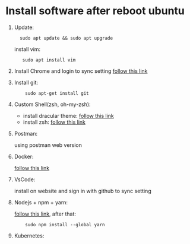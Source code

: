 # Install software after reboot ubuntu

1. Update:

   ```
     sudo apt update && sudo apt upgrade
   ```

   install vim:

   ```
      sudo apt install vim
   ```

2. Install Chrome and login to sync setting
   [follow this link](https://www.google.co.uk/chrome/?brand=CHBD&gclid=CjwKCAjwp9qZBhBkEiwAsYFsb1FxlodMtfOzq3zirSGTVU1i9CPf7oaCj-JO86byAa0VvZOA5cPuaRoCWyAQAvD_BwE&gclsrc=aw.ds)

3. Install git:

   ```
       sudo apt-get install git
   ```

4. Custom Shell(zsh, oh-my-zsh):

   - install dracular theme: [follow this link](https://draculatheme.com/gnome-terminal)
   - install zsh: [follow this link](https://www.youtube.com/watch?v=8rAYABZChkQ)

5. Postman:

   using postman web version

6. Docker:

   [follow this link](https://www.digitalocean.com/community/tutorials/how-to-install-and-use-docker-on-ubuntu-22-04)

7. VsCode:

   install on website and sign in with github to sync setting

8. Nodejs + npm + yarn:

   [follow this link](https://github.com/nodesource/distributions/blob/master/README.md#debinstall), after that:

   ```
       sudo npm install --global yarn
   ```

9. Kubernetes:
